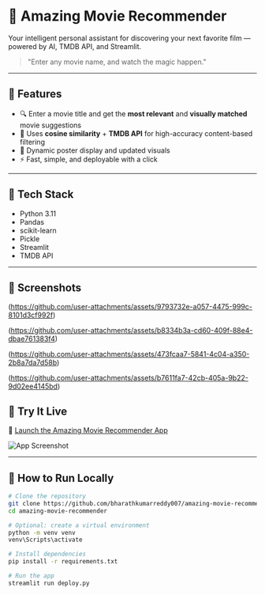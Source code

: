 # 🍿 Amazing Movie Recommender

Your intelligent personal assistant for discovering your next favorite film — powered by AI, TMDB API, and Streamlit.

> "Enter any movie name, and watch the magic happen."

---

## 🌟 Features

- 🔍 Enter a movie title and get the **most relevant** and **visually matched** movie suggestions
- 🧠 Uses **cosine similarity** + **TMDB API** for high-accuracy content-based filtering
- 🎥 Dynamic poster display and updated visuals
- ⚡ Fast, simple, and deployable with a click

---

## 🧪 Tech Stack

- Python 3.11
- Pandas
- scikit-learn
- Pickle
- Streamlit
- TMDB API

---

## 📸 Screenshots

(https://github.com/user-attachments/assets/9793732e-a057-4475-999c-8101d3cf992f)

(https://github.com/user-attachments/assets/b8334b3a-cd60-409f-88e4-dbae761383f4)

(https://github.com/user-attachments/assets/473fcaa7-5841-4c04-a350-2b8a7da7d58b)

(https://github.com/user-attachments/assets/b7611fa7-42cb-405a-9b22-9d02ee4145bd)



## 🚀 Try It Live

🎯 [Launch the Amazing Movie Recommender App](https://bharathkumarreddy007-amazing-movie-recommender-deploy-9tnv1b.streamlit.app/)

![App Screenshot](https://raw.githubusercontent.com/bharathkumarreddy007/amazing-movie-recommender/main/amazing-movie-recommender-img/screenshot.png)


---

## 🔧 How to Run Locally

```bash
# Clone the repository
git clone https://github.com/bharathkumarreddy007/amazing-movie-recommender.git
cd amazing-movie-recommender

# Optional: create a virtual environment
python -m venv venv
venv\Scripts\activate

# Install dependencies
pip install -r requirements.txt

# Run the app
streamlit run deploy.py
